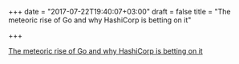 +++
date = "2017-07-22T19:40:07+03:00"
draft = false
title = "The meteoric rise of Go and why HashiCorp is betting on it"

+++

<p><a href="https://jaxenter.com/go-interview-jackson-hashicorp-135746.html">The meteoric rise of Go and why HashiCorp is betting on it</a></p>